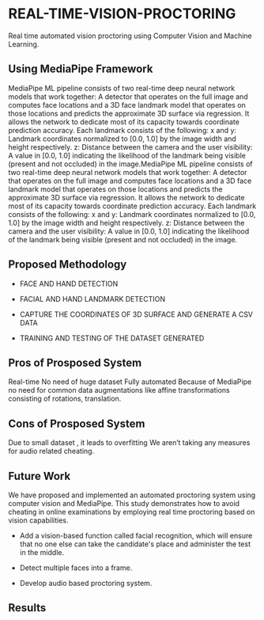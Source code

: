 # REAL-TIME-VISION-PROCTORING

Real time automated vision proctoring using Computer Vision and Machine Learning.

## Using MediaPipe Framework

MediaPipe ML pipeline consists of two real-time deep neural network models that work together: A detector that operates on the full image and computes face locations and a 3D face landmark model that operates on those locations and predicts the approximate 3D surface via regression. It allows the network to dedicate most of its capacity towards coordinate prediction accuracy. Each landmark consists of the following: x and y: Landmark coordinates normalized to [0.0, 1.0] by the image width and height respectively. z: Distance between the camera and the user visibility: A value in [0.0, 1.0] indicating the likelihood of the landmark being visible (present and not occluded) in the image.MediaPipe ML pipeline consists of two real-time deep neural network models that work together: A detector that operates on the full image and computes face locations and a 3D face landmark model that operates on those locations and predicts the approximate 3D surface via regression. It allows the network to dedicate most of its capacity towards coordinate prediction accuracy. Each landmark consists of the following: x and y: Landmark coordinates normalized to [0.0, 1.0] by the image width and height respectively. z: Distance between the camera and the user visibility: A value in [0.0, 1.0] indicating the likelihood of the landmark being visible (present and not occluded) in the image.
## Proposed Methodology

- FACE AND HAND DETECTION

- FACIAL AND HAND LANDMARK DETECTION

- CAPTURE THE COORDINATES OF 3D SURFACE AND GENERATE A CSV DATA

- TRAINING AND TESTING OF THE DATASET GENERATED

## Pros of Prosposed System

Real-time No need of huge dataset Fully automated Because of MediaPipe no need for common data augmentations like affine transformations consisting of rotations, translation.

## Cons of Prosposed System

Due to small dataset , it leads to overfitting We aren’t taking any measures for audio related cheating.

## Future Work

We have proposed and implemented an automated proctoring system using computer vision and MediaPipe. This study demonstrates how to avoid cheating in online examinations by employing real time proctoring based on vision capabilities.

- Add a vision-based function called facial recognition, which will ensure that no one else can take the candidate's place and administer the test in the middle.

- Detect multiple faces into a frame.

- Develop audio based proctoring system.

## Results

